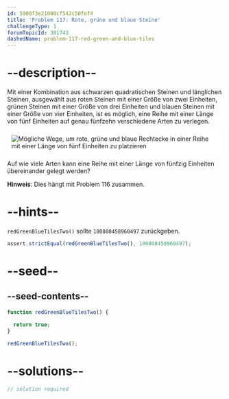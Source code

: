 ```yaml
---
id: 5900f3e21000cf542c50fef4
title: 'Problem 117: Rote, grüne und blaue Steine'
challengeType: 1
forumTopicId: 301743
dashedName: problem-117-red-green-and-blue-tiles
---
```


# --description--

Mit einer Kombination aus schwarzen quadratischen Steinen und länglichen Steinen, ausgewählt aus roten Steinen mit einer Größe von zwei Einheiten, grünen Steinen mit einer Größe von drei Einheiten und blauen Steinen mit einer Größe von vier Einheiten, ist es möglich, eine Reihe mit einer Länge von fünf Einheiten auf genau fünfzehn verschiedene Arten zu verlegen.

<img class="img-responsive center-block" alt="Mögliche Wege, um rote, grüne und blaue Rechtecke in einer Reihe mit einer Länge von fünf Einheiten zu platzieren" src="https://cdn.freecodecamp.org/curriculum/project-euler/red-green-and-blue-tiles.png" style="background-color: white; padding: 10px;" />

Auf wie viele Arten kann eine Reihe mit einer Länge von fünfzig Einheiten übereinander gelegt werden?

**Hinweis**: Dies hängt mit Problem 116 zusammen.

# --hints--

`redGreenBlueTilesTwo()` sollte `100808458960497` zurückgeben.

```js
assert.strictEqual(redGreenBlueTilesTwo(), 100808458960497);
```

# --seed--

## --seed-contents--

```js
function redGreenBlueTilesTwo() {

  return true;
}

redGreenBlueTilesTwo();
```

# --solutions--

```js
// solution required
```
